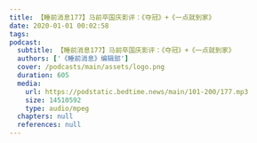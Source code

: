 ```yaml
---
title: 【睡前消息177】马前卒国庆影评：《夺冠》+《一点就到家》
date: 2020-01-01 00:02:58
tags:
podcast:
  subtitle: 【睡前消息177】马前卒国庆影评：《夺冠》+《一点就到家》
  authors: ['《睡前消息》编辑部']
  cover: /podcasts/main/assets/logo.png
  duration: 605
  media:
    url: https://podstatic.bedtime.news/main/101-200/177.mp3
    size: 14510592
    type: audio/mpeg
  chapters: null
  references: null
---
```

